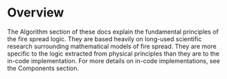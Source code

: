 # Overview

The Algorithm section of these docs explain the fundamental principles of the fire spread logic. They are based heavily on long-used scientific research surrounding mathematical models of fire spread. They are more specific to the logic extracted from physical principles than they are to the in-code implementation. For more details on in-code implementations, see the Components section.
